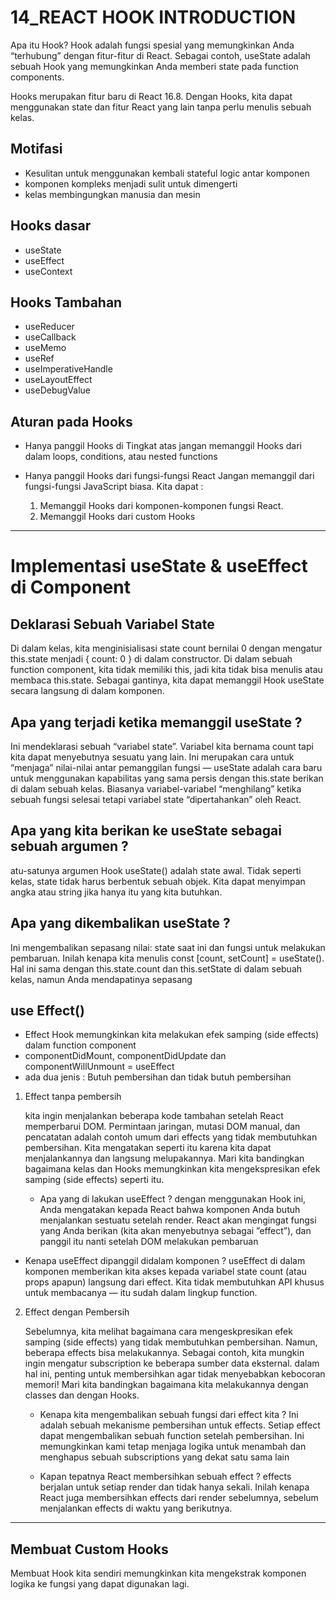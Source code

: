 # 14_REACT HOOK INTRODUCTION

Apa itu Hook? Hook adalah fungsi spesial yang memungkinkan Anda “terhubung” dengan fitur-fitur di React. Sebagai contoh, useState adalah sebuah Hook yang memungkinkan Anda memberi state pada function components.

Hooks merupakan fitur baru di React 16.8. Dengan Hooks, kita dapat menggunakan state dan fitur React yang lain tanpa perlu menulis sebuah kelas.

## Motifasi

- Kesulitan untuk menggunakan kembali stateful logic antar komponen
- komponen kompleks menjadi sulit untuk dimengerti
- kelas membingungkan manusia dan mesin

## Hooks dasar

- useState
- useEffect
- useContext

## Hooks Tambahan

- useReducer
- useCallback
- useMemo
- useRef
- useImperativeHandle
- useLayoutEffect
- useDebugValue

## Aturan pada Hooks

- Hanya panggil Hooks di Tingkat atas
  jangan memanggil Hooks dari dalam loops, conditions, atau nested functions

- Hanya panggil Hooks dari fungsi-fungsi React
  Jangan memanggil dari fungsi-fungsi JavaScript biasa. Kita dapat :
    1. Memanggil Hooks dari komponen-komponen fungsi React.
    2. Memanggil Hooks dari custom Hooks

------------------------------------------------------------------------------------------------------------------------------------------------------------------------------------------------------------------------

# Implementasi useState & useEffect di Component

## Deklarasi Sebuah Variabel State

Di dalam kelas, kita menginisialisasi state count bernilai 0 dengan mengatur this.state menjadi { count: 0 } di dalam constructor. Di dalam sebuah function component, kita tidak memiliki this, jadi kita tidak bisa menulis atau membaca this.state. Sebagai gantinya, kita dapat memanggil Hook useState secara langsung di dalam komponen.

## Apa yang terjadi ketika memanggil useState ?

Ini mendeklarasi sebuah “variabel state”. Variabel kita bernama count tapi kita dapat menyebutnya sesuatu yang lain. Ini merupakan cara untuk “menjaga” nilai-nilai antar pemanggilan fungsi — useState adalah cara baru untuk menggunakan kapabilitas yang sama persis dengan this.state berikan di dalam sebuah kelas. Biasanya variabel-variabel “menghilang” ketika sebuah fungsi selesai tetapi variabel state “dipertahankan” oleh React.

## Apa yang kita berikan ke useState sebagai sebuah argumen ?

atu-satunya argumen Hook useState() adalah state awal. Tidak seperti kelas, state tidak harus berbentuk sebuah objek. Kita dapat menyimpan angka atau string jika hanya itu yang kita butuhkan.

## Apa yang dikembalikan useState ?

Ini mengembalikan sepasang nilai: state saat ini dan fungsi untuk melakukan pembaruan. Inilah kenapa kita menulis const [count, setCount] = useState(). Hal ini sama dengan this.state.count dan this.setState di dalam sebuah kelas, namun Anda mendapatinya sepasang

## use Effect()

- Effect Hook memungkinkan kita melakukan efek samping (side effects) dalam function component
- componentDidMount, componentDidUpdate dan componentWillUnmount = useEffect
- ada dua jenis : Butuh pembersihan dan tidak butuh pembersihan 

1. Effect tanpa pembersih
   
   kita ingin menjalankan beberapa kode tambahan setelah React memperbarui DOM. Permintaan jaringan, mutasi DOM manual, dan pencatatan adalah contoh umum dari effects yang tidak membutuhkan pembersihan. Kita mengatakan seperti itu karena kita dapat menjalankannya dan langsung melupakannya. Mari kita bandingkan bagaimana kelas dan Hooks memungkinkan kita mengekspresikan efek samping (side effects) seperti itu.

   - Apa yang di lakukan useEffect ?
    dengan menggunakan Hook ini, Anda mengatakan kepada React bahwa komponen Anda butuh menjalankan sestuatu setelah render. React akan mengingat fungsi yang Anda berikan (kita akan menyebutnya sebagai ”effect”), dan panggil itu nanti setelah DOM melakukan pembaruan

  - Kenapa useEffect dipanggil didalam komponen ?
    useEffect di dalam komponen memberikan kita akses kepada variabel state count (atau props apapun) langsung dari effect. Kita tidak membutuhkan API khusus untuk membacanya — itu sudah dalam lingkup function.

2. Effect dengan Pembersih 

    Sebelumnya, kita melihat bagaimana cara mengeskpresikan efek samping (side effects) yang tidak membutuhkan pembersihan. Namun, beberapa effects bisa melakukannya. Sebagai contoh, kita mungkin ingin mengatur subscription ke beberapa sumber data eksternal. dalam hal ini, penting untuk membersihkan agar tidak menyebabkan kebocoran memori! Mari kita bandingkan bagaimana kita melakukannya dengan classes dan dengan Hooks.

    - Kenapa kita mengembalikan sebuah fungsi dari effect kita ?
    Ini adalah sebuah mekanisme pembersihan untuk effects. Setiap effect dapat mengembalikan sebuah function setelah pembersihan. Ini memungkinkan kami tetap menjaga logika untuk menambah dan menghapus sebuah subscriptions yang dekat satu sama lain

    - Kapan tepatnya React membersihkan sebuah effect ?
     effects berjalan untuk setiap render dan tidak hanya sekali. Inilah kenapa React juga membersihkan effects dari render sebelumnya, sebelum menjalankan effects di waktu yang berikutnya.

------------------------------------------------------------------------------------------------------------------------------------------------------------------------------------------------------------------------

## Membuat Custom Hooks

Membuat Hook kita sendiri memungkinkan kita mengekstrak komponen logika ke fungsi yang dapat digunakan lagi.